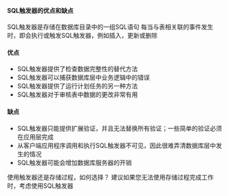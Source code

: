 #### SQL触发器的优点和缺点
SQL触发器是存储在数据库目录中的一组SQL语句
每当与表相关联的事件发生时，即会执行或触发SQL触发器，例如插入，更新或删除

#### 优点
- SQL触发器提供了检查数据完整性的替代方法
- SQL触发器可以捕获数据库层中业务逻辑中的错误
- SQL触发器提供了运行计划任务的另一种方法
- SQL触发器对于审核表中数据的更改非常有用

#### 缺点
- SQL触发器只能提供扩展验证，并且无法替换所有验证；一些简单的验证必须在应用层完成
- 从客户端应用程序调用和执行SQL触发器不可见，因此很难弄清数据库层中发生的情况
- SQL触发器可能会增加数据库服务器的开销

使用触发器还是存储过程，如何选择？
建议如果您无法使用存储过程完成工作时，考虑使用SQL触发器
